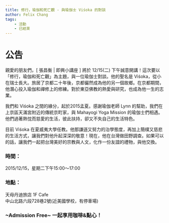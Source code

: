 ```yaml
---
title: 修行，瑜伽和死亡觀 - 與瑜伽士 Viśoka 的對談
author: Felix Chang
tags:
    - 活動
    - 已結束
---
```


# 公告
親愛的朋友們，[ 張昌衡 | 即興小講座 ] 將於 12/15(二) 下午誠意開講！這次要以「修行，瑜伽和死亡觀」為主題，與一位瑜伽士對談。他的聖名是 Viśoka，從小在瑞士長大。旅居了京都二十年後，京都儼然成為他的另一個故鄉。在京都期間，他潛心投入瑜伽和禪修上的修練。對於東亞佛教的熱愛與研究，也成為他一生的志業。

我們和 Viśoka 之間的緣分，起於2015孟夏。感謝瑜伽老師 Lynn 的幫助，我們在上京區天滿宮附近的傳統京町家，與 Mahayogi Yoga Mission 的瑜伽士們相遇。他們過著熱忱而慈愛的生活，彼此扶持，卻又不失自己的生活特色。

目前 Viśoka 在夏威夷大學任教。他那謙遜又努力的治學態度，再加上簡樸又慈悲的生活方式，讓我們對他升起深深的敬意！現在，他在台灣做田野調查。如果可以的話，讓我們一起把台灣美好的宗教與人文，化作一份友誼的禮物，與他交換。

### 時間：
2015/12/15，星期二下午15:00～17:00 <br />

### 地點：
天母丹迪旅店 1F Cafe <br />
中山北路六段728巷2號(近美國學校，有停車場)

### ~Admission Free~ 一起享用咖啡&點心！
